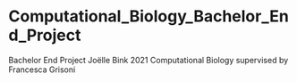 # Computational_Biology_Bachelor_End_Project
Bachelor End Project Joëlle Bink 2021 Computational Biology supervised by Francesca Grisoni
